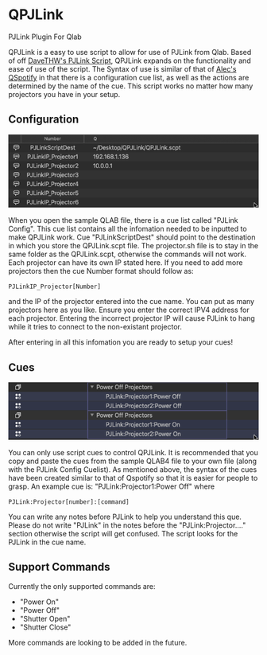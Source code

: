 # QPJLink
PJLink Plugin For Qlab

QPJLink is a  easy to use script to allow for use of PJLink from Qlab.
Based of off [DaveTHW's PJLink Script](https://github.com/DaveThw/PJLink), QPJLink expands on the functionality and ease of use of the script.
The Syntax of use is similar of that of [Alec's QSpotify](https://github.com/sparks-alec/QSpotify) in that there is a configuration cue list, as well as the actions are determined by the name of the cue.
This script works no matter how many projectors you have in your setup.

## Configuration

![Configuration Setup](/ReadMe-Assets/ConfigImage.png)
  
When you open the sample QLAB file, there is a cue list called "PJLink Config". 
This cue list contains all the infomation needed to be inputted to make QPJLink work.
Cue "PJLinkScriptDest" should point to the destination in which you store the QPJLink.scpt file. The projector.sh file is to stay in the same folder as the QPJLink.scpt, otherwise the commands will not work.
Each projector can have its own IP stated here. If you need to add more projectors then the cue Number format should follow as:

    PJLinkIP_Projector[Number]
    
and the IP of the projector entered into the cue name.
You can put as many projectors here as you like. Ensure you enter the correct IPV4 address for each projector. Entering the incorrect projector IP will cause PJLink to hang while it tries to connect to the non-existant projector.

After entering in all this infomation you are ready to setup your cues!

## Cues

![Cues Setup](/ReadMe-Assets/SettingUpCues.png)

You can only use script cues to control QPJLink. It is recommended that you copy and paste the cues from the sample QLAB4 file to your own file (along with the PJLink Config Cuelist).
As mentioned above, the syntax of the cues have been created similar to that of Qspotify so that it is easier for people to grasp.
An example cue is: "PJLink:Projector1:Power Off"
where

    PJLink:Projector[number]:[command]
    
You can write any notes before PJLink to help you understand this que. Please do not write "PJLink" in the notes before the "PJLink:Projector...." section otherwise the script will get confused. The script looks for the PJLink in the cue name.

## Support Commands
Currently the only supported commands are:
* "Power On"
* "Power Off"
* "Shutter Open"
* "Shutter Close"

More commands are looking to be added in the future.

